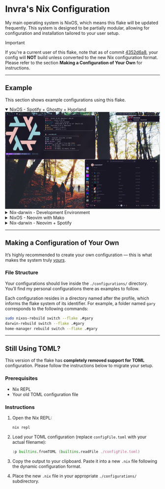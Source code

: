 # Invra's Nix Configuration

My main operating system is NixOS, which means this flake will be updated frequently.
This system is designed to be partially modular, allowing for configuration and installation tailored to your user setup.

> [!IMPORTANT]
> If you're a current user of this flake, note that as of commit [4352d6a8](https://gitlab.com/InvraNet/nix-conf/-/commit/4352d6a803fc61e224faf7d0b92e5bcf7ec0edc0), your config will **NOT** build unless converted to the new Nix configuration format. Please refer to the section **Making a Configuration of Your Own** for instructions.

---

## Example

This section shows example configurations using this flake.

<details open>
<summary>NixOS - Spotify + Ghostty + Hyprland</summary>
<img src="./.res/demo_1.png" alt="Demo 1">
</details>

<details>
<summary>Nix-darwin - Development Environment</summary>
<img src="./.res/demo_2.png" alt="Demo 2">
</details>

<details>
<summary>NixOS - Neovim with Mako</summary>
<img src="./.res/demo_3.png" alt="Demo 3">
</details>

<details>
<summary>Nix-darwin - Neovim + Spotify</summary>
<img src="./.res/demo_4.png" alt="Demo 4">
</details>

---

## Making a Configuration of Your Own

It’s highly recommended to create your own configuration — this is what makes the system truly <u>*yours*</u>.

### File Structure

Your configurations should live inside the `./configurations/` directory.
You’ll find my personal configurations there as examples to follow.

Each configuration resides in a directory named after the profile, which informs the flake system of its identifier.
For example, a folder named `gary` corresponds to the following commands:

```sh
sudo nixos-rebuild switch --flake .#gary
darwin-rebuild switch --flake .#gary
home-manager rebuild switch --flake .#gary
```

---

## Still Using TOML?

This version of the flake has **completely removed support for TOML** configuration.
Please follow the instructions below to migrate your setup.

### Prerequisites

* Nix REPL
* Your old TOML configuration file

### Instructions

1. Open the Nix REPL:

   ```sh
   nix repl
   ```

2. Load your TOML configuration (replace `configFile.toml` with your actual filename):

   ```nix
   :p builtins.fromTOML (builtins.readFile ./configFile.toml)
   ```

3. Copy the output to your clipboard.
   Paste it into a new `.nix` file following the dynamic configuration format.

4. Place the new `.nix` file in your appropriate `./configurations/` subdirectory.
